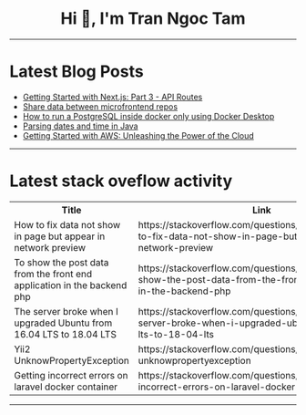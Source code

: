 <h1 align="center">Hi 👋, I'm Tran Ngoc Tam</h1>

---

# Latest Blog Posts 
<!-- BLOG-POST-LIST:START -->
- [Getting Started with Next.js: Part 3 - API Routes](https://dev.to/dipakahirav/getting-started-with-nextjs-part-3-api-routes-11m3)
- [Share data between microfrontend repos](https://dev.to/aminhp93/share-data-between-microfrontend-repos-32pd)
- [How to run a PostgreSQL inside docker only using Docker Desktop](https://dev.to/victorcalebeifg/how-to-run-a-postgresql-inside-docker-only-using-docker-desktop-3lkb)
- [Parsing dates and time in Java](https://dev.to/fluentfuture/parsing-dates-and-time-in-java-3c37)
- [Getting Started with AWS: Unleashing the Power of the Cloud](https://dev.to/josiahngugicommit/getting-started-with-aws-unleashing-the-power-of-the-cloud-43mn)
<!-- BLOG-POST-LIST:END -->

---

# Latest stack oveflow activity
<table>
  <tr><th>Title</th><th>Link</th></tr>
  <!-- STACKOVERFLOW:START --><tr><td>How to fix data not show in page but appear in network preview</td><td>https://stackoverflow.com/questions/78400204/how-to-fix-data-not-show-in-page-but-appear-in-network-preview</td></tr><tr><td>To show the post data from the front end application in the backend php</td><td>https://stackoverflow.com/questions/78400031/to-show-the-post-data-from-the-front-end-application-in-the-backend-php</td></tr><tr><td>The server broke when I upgraded Ubuntu from 16.04 LTS to 18.04 LTS</td><td>https://stackoverflow.com/questions/78399982/the-server-broke-when-i-upgraded-ubuntu-from-16-04-lts-to-18-04-lts</td></tr><tr><td>Yii2 UnknowPropertyException</td><td>https://stackoverflow.com/questions/78399878/yii2-unknowpropertyexception</td></tr><tr><td>Getting incorrect errors on laravel docker container</td><td>https://stackoverflow.com/questions/78399842/getting-incorrect-errors-on-laravel-docker-container</td></tr><!-- STACKOVERFLOW:END -->
</table>

---



